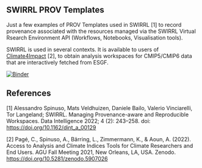 
## SWIRRL PROV Templates

Just a few examples of PROV Templates used in SWIRRL [1] to record provenance associated with the resources managed via the SWIRRL Virtual Rsearch Environment API (Workflows, Notebooks, Visualisation tools).

SWIRRL is used in several contexts. It is available to users of  [Climate4Impact](https://climate4Impact.eu) [2], to obtain analysis workspaces for CMIP5/CMIP6 data that are interactively fetched from ESGF.

[![Binder](https://mybinder.org/badge_logo.svg)](https://mybinder.org/v2/gh/aspinuso/swirrl-templates-3de702b6/HEAD)


## References

[1] Alessandro Spinuso, Mats Veldhuizen, Daniele Bailo, Valerio Vinciarelli, Tor Langeland; SWIRRL. Managing Provenance-aware and Reproducible Workspaces. Data Intelligence 2022; 4 (2): 243–258. doi: https://doi.org/10.1162/dint_a_00129

[2] Pagé, C., Spinuso, A., Bärring, L., Zimmermann, K., & Aoun, A. (2022). Access to Analysis and Climate Indices Tools for Climate Researchers and End Users. AGU Fall Meeting 2021, New Orleans, LA, USA. Zenodo. https://doi.org/10.5281/zenodo.5907026

